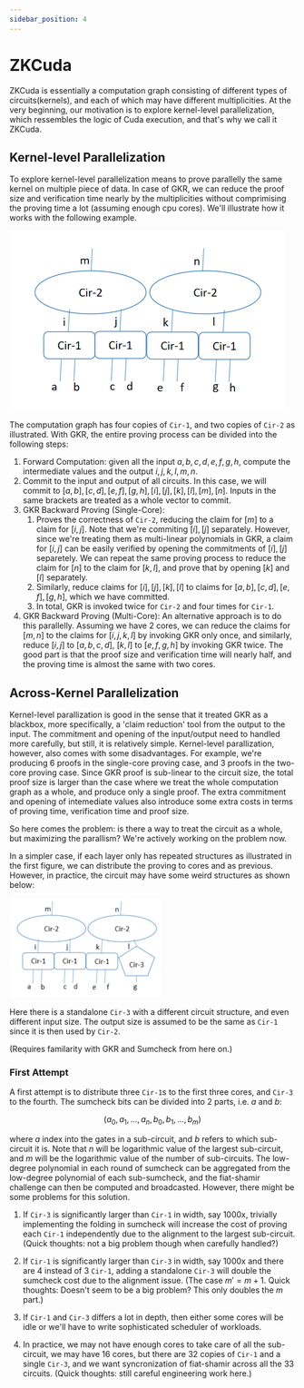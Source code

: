 ```yaml
---
sidebar_position: 4
---
```


# ZKCuda
ZKCuda is essentially a computation graph consisting of different types of circuits(kernels), and each of which may have different multiplicities. At the very beginning, our motivation is to explore kernel-level parallelization, which ressembles the logic of Cuda execution, and that's why we call it ZKCuda. 

## Kernel-level Parallelization
To explore kernel-level parallelization means to prove parallelly the same kernel on multiple piece of data. In case of GKR, we can reduce the proof size and verification time nearly by the multiplicities without comprimising the proving time a lot (assuming enough cpu cores). We'll illustrate how it works with the following example.

![Simple ZKCuda Computation Graph](zkcuda_simple.png)

The computation graph has four copies of `Cir-1`, and two copies of `Cir-2` as illustrated. With GKR, the entire proving process can be divided into the following steps:

1. Forward Computation: given all the input $a, b, c, d, e, f, g, h$, compute the intermediate values and the output $i, j, k, l, m, n$.
2. Commit to the input and output of all circuits. In this case, we will commit to $[a, b], [c, d], [e, f], [g, h], [i], [j], [k], [l], [m], [n]$. Inputs in the same brackets are treated as a whole vector to commit.
3. GKR Backward Proving (Single-Core): 
    1. Proves the correctness of `Cir-2`, reducing the claim for $[m]$ to a claim for $[i, j]$. Note that we're commiting $[i], [j]$ separately. However, since we're treating them as multi-linear polynomials in GKR, a claim for $[i, j]$ can be easily verified by opening the commitments of $[i], [j]$ separetely. We can repeat the same proving process to reduce the claim for $[n]$ to the claim for $[k, l]$, and prove that by opening $[k]$ and $[l]$ separately. 
    2. Similarly, reduce claims for $[i], [j], [k], [l]$ to claims for $[a, b], [c, d], [e, f], [g, h]$, which we have committed.
    3. In total, GKR is invoked twice for `Cir-2` and four times for `Cir-1`.
4. GKR Backward Proving (Multi-Core): An alternative approach is to do this parallelly. Assuming we have 2 cores, we can reduce the claims for $[m, n]$ to the claims for $[i, j, k, l]$ by invoking GKR only once, and similarly, reduce $[i, j]$ to $[a, b, c, d]$, $[k, l]$ to $[e, f, g, h]$ by invoking GKR twice. The good part is that the proof size and verification time will nearly half, and the proving time is almost the same with two cores.

## Across-Kernel Parallelization
Kernel-level parallization is good in the sense that it treated GKR as a blackbox, more specifically, a 'claim reduction' tool from the output to the input. The commitment and opening of the input/output need to handled more carefully, but still, it is relatively simple. Kernel-level parallization, however, also comes with some disadvantages. For example, we're producing 6 proofs in the single-core proving case, and 3 proofs in the two-core proving case. Since GKR proof is sub-linear to the circuit size, the total proof size is larger than the case where we treat the whole computation graph as a whole, and produce only a single proof. The extra commitment and opening of intemediate values also introduce some extra costs in terms of proving time, verification time and proof size.

So here comes the problem: is there a way to treat the circuit as a whole, but maximizing the parallism? We're actively working on the problem now.

In a simpler case, if each layer only has repeated structures as illustrated in the first figure, we can distribute the proving to cores and as previous. However, in practice, the circuit may have some weird structures as shown below:

![Weird ZKCuda Computation Graph](zkcuda_weird.png)

Here there is a standalone `Cir-3` with a different circuit structure, and even different input size. The output size is assumed to be the same as `Cir-1` since it is then used by `Cir-2`. 

(Requires familarity with GKR and Sumcheck from here on.)

### First Attempt 
A first attempt is to distribute three `Cir-1`s to the first three cores, and `Cir-3` to the fourth. The sumcheck bits can be divided into 2 parts, i.e. $a$ and $b$:

$$
(a_0, a_1, ..., a_n, b_0, b_1, ..., b_m)
$$

where $a$ index into the gates in a sub-circuit, and $b$ refers to which sub-circuit it is. Note that $n$ will be logarithmic value of the largest sub-circuit, and $m$ will be the logarithmic value of the number of sub-circuits. The low-degree polynomial in each round of sumcheck can be aggregated from the low-degree polynomial of each sub-sumcheck, and the fiat-shamir challenge can then be computed and broadcasted. However, there might be some problems for this solution.

1. If `Cir-3` is significantly larger than `Cir-1` in width, say 1000x, trivially implementing the folding in sumcheck will increase the cost of proving each `Cir-1` independently due to the alignment to the largest sub-circuit. (Quick thoughts: not a big problem though when carefully handled?)

2. If `Cir-1` is significantly larger than `Cir-3` in width, say 1000x and there are 4 instead of 3 `Cir-1`, adding a standalone `Cir-3` will double the sumcheck cost due to the alignment issue. (The case $m' = m + 1$. Quick thoughts: Doesn't seem to be a big problem? This only doubles the $m$ part.) 

3. If `Cir-1` and `Cir-3` differs a lot in depth, then either some cores will be idle or we'll have to write sophisticated scheduler of workloads.

4. In practice, we may not have enough cores to take care of all the sub-circuit, we may have 16 cores, but there are 32 copies of `Cir-1` and a single `Cir-3`, and we want syncronization of fiat-shamir across all the 33 circuits. (Quick thoughts: still careful engineering work here.)